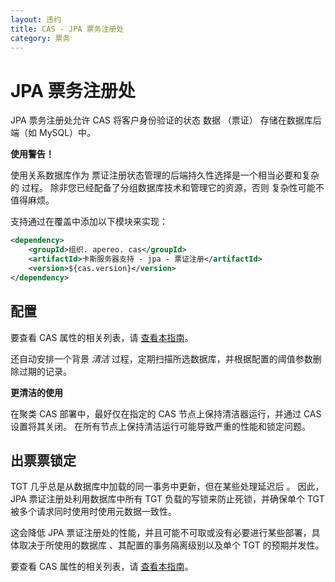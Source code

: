 ```yaml
---
layout: 违约
title: CAS - JPA 票务注册处
category: 票务
---
```



# JPA 票务注册处
JPA 票务注册处允许 CAS 将客户身份验证的状态 数据 （票证） 存储在数据库后端（如 MySQL）中。

<div class="alert alert-warning"><strong>使用警告！</strong><p>使用关系数据库作为
票证注册状态管理的后端持久性选择是一个相当必要和复杂的
过程。 除非您已经配备了分组数据库技术和管理它的资源，否则
复杂性可能不值得麻烦。</p></div>

支持通过在覆盖中添加以下模块来实现：

```xml
<dependency>
    <groupId>组织. apereo. cas</groupId>
    <artifactId>卡斯服务器支持 - jpa - 票证注册</artifactId>
    <version>${cas.version}</version>
</dependency>
```

## 配置

要查看 CAS 属性的相关列表，请 [查看本指南](../configuration/Configuration-Properties.html#jpa-ticket-registry)。

还自动安排一个背景 *清洁* 过程，定期扫描所选数据库，并根据配置的阈值参数删除过期的记录。

<div class="alert alert-warning"><strong>更清洁的使用</strong><p>在聚类 CAS 部署中，最好仅在指定的 CAS 节点上保持清洁器运行，并通过 CAS 设置将其关闭。 在所有节点上保持清洁运行可能导致严重的性能和锁定问题。</p></div>

## 出票票锁定

TGT 几乎总是从数据库中加载的同一事务中更新，但在某些处理延迟后 。 因此，JPA 票证注册处利用数据库中所有 TGT 负载的写锁来防止死锁，并确保单个 TGT 被多个请求同时使用时使用元数据一致性。

这会降低 JPA 票证注册处的性能，并且可能不可取或没有必要进行某些部署，具体取决于所使用的数据库 、其配置的事务隔离级别以及单个 TGT 的预期并发性。

要查看 CAS 属性的相关列表，请 [查看本指南](../configuration/Configuration-Properties.html#jpa-ticket-registry)。
